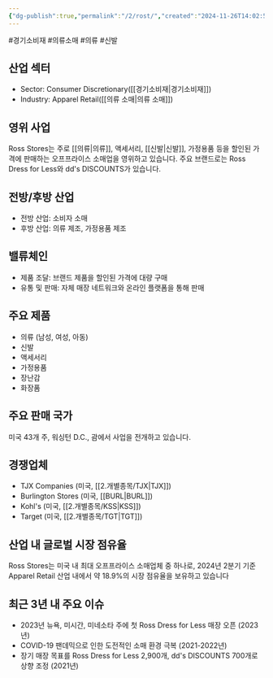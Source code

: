 ```yaml
---
{"dg-publish":true,"permalink":"/2/rost/","created":"2024-11-26T14:02:56.399+09:00","updated":"2025-06-03T20:06:01.039+09:00"}
---
```


#경기소비재 #의류소매 #의류 #신발


## 산업 섹터

- Sector: Consumer Discretionary([[경기소비재\|경기소비재]])
- Industry: Apparel Retail([[의류 소매\|의류 소매]])

## 영위 사업

Ross Stores는 주로 [[의류\|의류]], 액세서리, [[신발\|신발]], 가정용품 등을 할인된 가격에 판매하는 오프프라이스 소매업을 영위하고 있습니다. 주요 브랜드로는 Ross Dress for Less와 dd's DISCOUNTS가 있습니다.

## 전방/후방 산업

- 전방 산업: 소비자 소매
- 후방 산업: 의류 제조, 가정용품 제조

## 밸류체인

- 제품 조달: 브랜드 제품을 할인된 가격에 대량 구매
- 유통 및 판매: 자체 매장 네트워크와 온라인 플랫폼을 통해 판매

## 주요 제품

- 의류 (남성, 여성, 아동)
- 신발
- 액세서리
- 가정용품
- 장난감
- 화장품

## 주요 판매 국가

미국 43개 주, 워싱턴 D.C., 괌에서 사업을 전개하고 있습니다.

## 경쟁업체

- TJX Companies (미국, [[2.개별종목/TJX\|TJX]])
- Burlington Stores (미국, [[BURL\|BURL]])
- Kohl's (미국, [[2.개별종목/KSS\|KSS]])
- Target (미국, [[2.개별종목/TGT\|TGT]])

## 산업 내 글로벌 시장 점유율

Ross Stores는 미국 내 최대 오프프라이스 소매업체 중 하나로, 2024년 2분기 기준 Apparel Retail 산업 내에서 약 18.9%의 시장 점유율을 보유하고 있습니다

## 최근 3년 내 주요 이슈

- 2023년 뉴욕, 미시간, 미네소타 주에 첫 Ross Dress for Less 매장 오픈 (2023년)
- COVID-19 팬데믹으로 인한 도전적인 소매 환경 극복 (2021-2022년)
- 장기 매장 목표를 Ross Dress for Less 2,900개, dd's DISCOUNTS 700개로 상향 조정 (2021년)